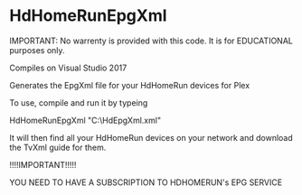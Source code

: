 # HdHomeRunEpgXml

IMPORTANT: No warrenty is provided with this code.  It is for EDUCATIONAL purposes only.

Compiles on Visual Studio 2017

Generates the EpgXml file for your HdHomeRun devices for Plex

To use, compile and run it by typeing

HdHomeRunEpgXml "C:\HdEpgXml.xml"

It will then find all your HdHomeRun devices on your network and download the TvXml guide for them.

!!!!IMPORTANT!!!!!

YOU NEED TO HAVE A SUBSCRIPTION TO HDHOMERUN's EPG SERVICE